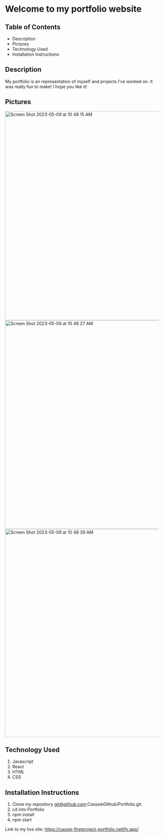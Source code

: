 # Welcome to my portfolio website

## Table of Contents
- Description
- Pictures
- Technology Used
- Installation Instructions


## Description
My portfolio is an representation of myself and projects I've worked on. It was really fun to make! 
I hope you like it!


## Pictures
<img width="685" alt="Screen Shot 2023-05-09 at 10 48 15 AM" src="https://github.com/CasssieGithub/Portfolio/assets/122661773/c1080af1-fef5-4d4a-a3aa-a96c48daf406">

<img width="684" alt="Screen Shot 2023-05-09 at 10 48 27 AM" src="https://github.com/CasssieGithub/Portfolio/assets/122661773/a471eb0f-6138-4246-aedb-d1a0b1a2deba">

<img width="682" alt="Screen Shot 2023-05-09 at 10 48 39 AM" src="https://github.com/CasssieGithub/Portfolio/assets/122661773/298fbdaa-1dc6-4bbe-bc64-3e452c08a066">



## Technology Used
1. Javascript
2. React
3. HTML
4. CSS


## Installation Instructions
1. Clone my repository git@github.com:CasssieGithub/Portfolio.git.
2. cd into Portfolio 
3. npm install
4. npm start

Link to my live site:
https://cassie-firstproject-portfolio.netlify.app/ 
